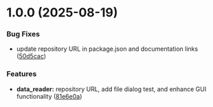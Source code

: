 # 1.0.0 (2025-08-19)


### Bug Fixes

* update repository URL in package.json and documentation links ([50d5cac](https://github.com/mateuszpolis/HistogramReader/commit/50d5cac5323d9ba2399fa5071b1782b3e9d7d56c))


### Features

* **data_reader:** repository URL, add file dialog test, and enhance GUI functionality ([81e6e0a](https://github.com/mateuszpolis/HistogramReader/commit/81e6e0aba6fb77bf99d067590a0fa8910c9cdc76))

